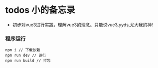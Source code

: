 # todos 小的备忘录

* 初步对vue3进行实践，理解vue3的理念。只能说vue3,yyds,尤大我的神!

### 程序运行
```
npm i // 下载依赖
npm run dev // 运行
npm run build // 打包
```


